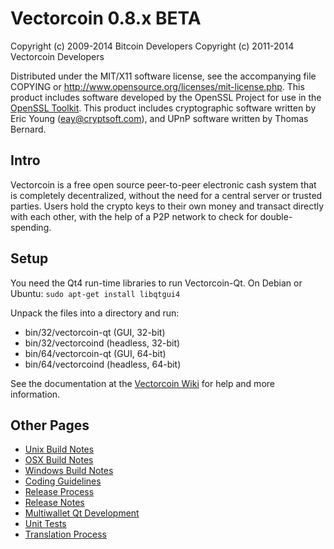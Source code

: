 Vectorcoin 0.8.x BETA
====================

Copyright (c) 2009-2014 Bitcoin Developers
Copyright (c) 2011-2014 Vectorcoin Developers

Distributed under the MIT/X11 software license, see the accompanying
file COPYING or http://www.opensource.org/licenses/mit-license.php.
This product includes software developed by the OpenSSL Project for use in the [OpenSSL Toolkit](http://www.openssl.org/). This product includes
cryptographic software written by Eric Young ([eay@cryptsoft.com](mailto:eay@cryptsoft.com)), and UPnP software written by Thomas Bernard.


Intro
---------------------
Vectorcoin is a free open source peer-to-peer electronic cash system that is
completely decentralized, without the need for a central server or trusted
parties.  Users hold the crypto keys to their own money and transact directly
with each other, with the help of a P2P network to check for double-spending.


Setup
---------------------
You need the Qt4 run-time libraries to run Vectorcoin-Qt. On Debian or Ubuntu:
	`sudo apt-get install libqtgui4`

Unpack the files into a directory and run:

- bin/32/vectorcoin-qt (GUI, 32-bit)
- bin/32/vectorcoind (headless, 32-bit)
- bin/64/vectorcoin-qt (GUI, 64-bit)
- bin/64/vectorcoind (headless, 64-bit)

See the documentation at the [Vectorcoin Wiki](http://vectorcoin.info)
for help and more information.


Other Pages
---------------------
- [Unix Build Notes](build-unix.md)
- [OSX Build Notes](build-osx.md)
- [Windows Build Notes](build-msw.md)
- [Coding Guidelines](coding.md)
- [Release Process](release-process.md)
- [Release Notes](release-notes.md)
- [Multiwallet Qt Development](multiwallet-qt.md)
- [Unit Tests](unit-tests.md)
- [Translation Process](translation_process.md)
